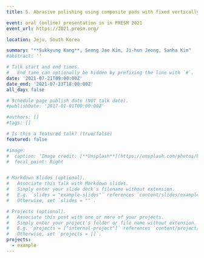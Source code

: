 ```yaml
---
title: 5. Abrasive polishing using composite pads with fixed vertically aligned carbon nanotubes

event: oral (online) presentation in in PRESM 2021
event_url: https://2021.presm.org/

location: Jeju, South Korea

summary: "**Sukkyung Kang**, Seong Jae Kim, Ji-hun Jeong, Sanha Kim"
#abstract: ''

# Talk start and end times.
#   End time can optionally be hidden by prefixing the line with `#`.
date: '2021-07-21T09:00:00Z'
date_end: '2021-07-23T18:00:00Z'
all_day: false

# Schedule page publish date (NOT talk date).
#publishDate: '2017-01-01T00:00:00Z'

#authors: []
#tags: []

# Is this a featured talk? (true/false)
featured: false

#image:
#  caption: 'Image credit: [**Unsplash**](https://unsplash.com/photos/bzdhc5b3Bxs)'
#  focal_point: Right


# Markdown Slides (optional).
#   Associate this talk with Markdown slides.
#   Simply enter your slide deck's filename without extension.
#   E.g. `slides = "example-slides"` references `content/slides/example-slides.md`.
#   Otherwise, set `slides = ""`.

# Projects (optional).
#   Associate this post with one or more of your projects.
#   Simply enter your project's folder or file name without extension.
#   E.g. `projects = ["internal-project"]` references `content/project/deep-learning/index.md`.
#   Otherwise, set `projects = []`.
projects:
  - example
---
```


